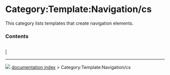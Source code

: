 # Category:Template:Navigation/cs
This category lists templates that create navigation elements.

### Contents

|     |     |     |
| --- | --- | --- |
|



---
![](images/Right_arrow.png) [documentation index](../README.md) > Category:Template:Navigation/cs
